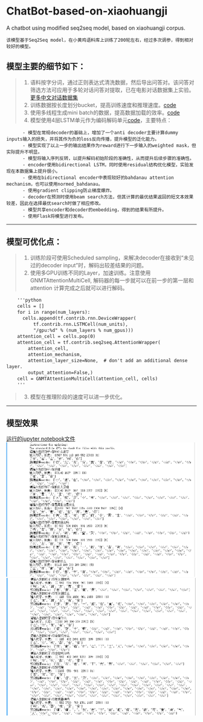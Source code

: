 # ChatBot-based-on-xiaohuangji
A chatbot using modified seq2seq model, based on xiaohuangji corpus.

    该模型基于Seq2Seq model，在小黄鸡语料库上训练了200轮左右，经过多次调参，得到相对较好的模型。

## 模型主要的细节如下：
>  1. 语料按字分词，通过正则表达式清洗数据，然后导出问答对。该问答对筛选方法可应用于多轮对话问答对提取，已在电影对话数据集上实验。[更多中文对话数据集](https://github.com/candlewill/Dialog_Corpus)
>  2. 训练数据按长度划分bucket，提高训练速度和推理速度。[code](data_utils.py)
>  3. 使用多线程生成mini batch的数据，提高数据加载的效率。[code](threadedgenerator.py)
>  4. 模型使用4层LSTM单元作为编码解码单元[code](seq_2_seq.py)，主要特点：
          
          - 模型在常规decoder的基础上，增加了一个anti decoder主要计算dummy inputs输入的损失，并将其作为负的loss反向传播，提升模型的泛化能力。
          - 模型实现了以上一步的输出结果作为reward进行下一步输入的weighted mask，但实际提升不明显。
          - 模型将输入序列反转，以提升解码初始阶段的准确性，从而提升后续步骤的准确性。
          - encoder使用bidirectional LSTM，同时使用residual结构优化模型，实验发现在本数据集上提升很小。
          - 使用在bidirectional encoder中表现较好的bahdanau attention mechanism，也可以使用normed_bahdanau。
          - 使用gradient clipping防止梯度爆炸。
          - decoder在预测时使用beam search方法，但其计算的最优结果返回的短文本效果较差，因此在选择最优search时做了相应修改。
          - 模型共享encoder和decoder的embedding，得到的结果有所提升。
          - 使用Flask将模型进行发布。
 
 ---
 
 ## 模型可优化点：
> 1. 训练阶段可使用Scheduled sampling，来解决decoder在接收到“未见过的decoder input”时，解码出较差结果的问题。
> 2. 使用多GPU训练不同的Layer，加速训练。注意使用GNMTAttentionMultiCell, 解码器的每一步就可以在前一步的第一层和 attention 计算完成之后就可以进行解码。
        
        '''python
        cells = []
        for i in range(num_layers):
          cells.append(tf.contrib.rnn.DeviceWrapper(
              tf.contrib.rnn.LSTMCell(num_units),
              "/gpu:%d" % (num_layers % num_gpus)))
        attention_cell = cells.pop(0)
        attention_cell = tf.contrib.seq2seq.AttentionWrapper(
            attention_cell,
            attention_mechanism,
            attention_layer_size=None,  # don't add an additional dense layer.
            output_attention=False,)
        cell = GNMTAttentionMultiCell(attention_cell, cells)
        '''
> 3. 模型在推理阶段的速度可以进一步优化。

---

## 模型效果
[运行的jupyter notebook文件](chatbot.ipynb)
![pic1](pic/test.png)
![pic2](pic/test2.png)

              
